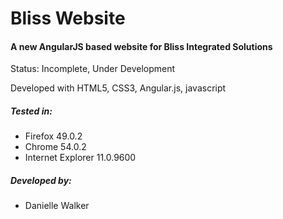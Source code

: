 <p align="center">
<h1><b>Bliss Website</b></h1>
<h4><b>A new AngularJS based website for Bliss Integrated Solutions</b></h4>



Status: Incomplete, Under Development

Developed with HTML5, CSS3, Angular.js, javascript

##### Tested in: 
- Firefox 49.0.2
- Chrome 54.0.2
- Internet Explorer 11.0.9600

##### Developed by:
- Danielle Walker
